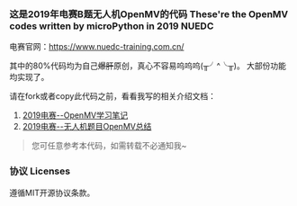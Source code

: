 ### 这是2019年电赛B题无人机OpenMV的代码 These're the OpenMV codes written by microPython in 2019 NUEDC 

电赛官网：<https://www.nuedc-training.com.cn/>

其中的80%代码均为自己~~爆肝~~原创，真心不容易呜呜呜(╥╯^╰╥)。
大部份功能均实现了。

请在fork或者copy此代码之前，看看我写的相关介绍文档：

1. [2019电赛--OpenMV学习笔记](https://sublimerui.top/archives/f10b0e1a.html)
2. [2019电赛--无人机题目OpenMV总结](https://sublimerui.top/archives/d508d500.html)

>您可任意参考本代码，如需转载不必通知我~

### 协议 Licenses

遵循MIT开源协议条款。

